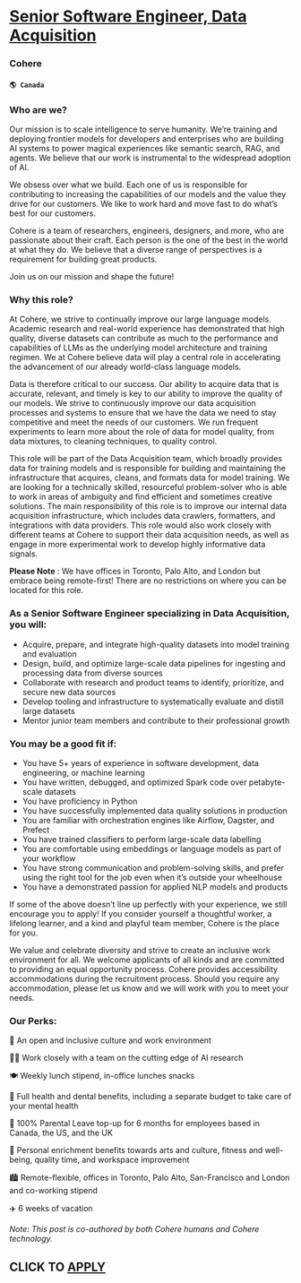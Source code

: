 # [Senior Software Engineer, Data Acquisition](https://www.remotewlb.com/apply/senior-software-engineer-data-acquisition-55390)  
### Cohere  
#### `🌎 Canada`  

### Who are we?

Our mission is to scale intelligence to serve humanity. We’re training and deploying frontier models for developers and enterprises who are building AI systems to power magical experiences like semantic search, RAG, and agents. We believe that our work is instrumental to the widespread adoption of AI.

We obsess over what we build. Each one of us is responsible for contributing to increasing the capabilities of our models and the value they drive for our customers. We like to work hard and move fast to do what’s best for our customers.

Cohere is a team of researchers, engineers, designers, and more, who are passionate about their craft. Each person is the one of the best in the world at what they do. We believe that a diverse range of perspectives is a requirement for building great products.

Join us on our mission and shape the future!

### Why this role?

At Cohere, we strive to continually improve our large language models. Academic research and real-world experience has demonstrated that high quality, diverse datasets can contribute as much to the performance and capabilities of LLMs as the underlying model architecture and training regimen. We at Cohere believe data will play a central role in accelerating the advancement of our already world-class language models.

Data is therefore critical to our success. Our ability to acquire data that is accurate, relevant, and timely is key to our ability to improve the quality of our models. We strive to continuously improve our data acquisition processes and systems to ensure that we have the data we need to stay competitive and meet the needs of our customers. We run frequent experiments to learn more about the role of data for model quality, from data mixtures, to cleaning techniques, to quality control.

This role will be part of the Data Acquisition team, which broadly provides data for training models and is responsible for building and maintaining the infrastructure that acquires, cleans, and formats data for model training. We are looking for a technically skilled, resourceful problem-solver who is able to work in areas of ambiguity and find efficient and sometimes creative solutions. The main responsibility of this role is to improve our internal data acquisition infrastructure, which includes data crawlers, formatters, and integrations with data providers. This role would also work closely with different teams at Cohere to support their data acquisition needs, as well as engage in more experimental work to develop highly informative data signals.

**Please Note** : We have offices in Toronto, Palo Alto, and London but embrace being remote-first! There are no restrictions on where you can be located for this role.

### As a Senior Software Engineer specializing in Data Acquisition, you will:

  * Acquire, prepare, and integrate high-quality datasets into model training and evaluation
  * Design, build, and optimize large-scale data pipelines for ingesting and processing data from diverse sources
  * Collaborate with research and product teams to identify, prioritize, and secure new data sources
  * Develop tooling and infrastructure to systematically evaluate and distill large datasets
  * Mentor junior team members and contribute to their professional growth

### You may be a good fit if:

  * You have 5+ years of experience in software development, data engineering, or machine learning
  * You have written, debugged, and optimized Spark code over petabyte-scale datasets
  * You have proficiency in Python
  * You have successfully implemented data quality solutions in production
  * You are familiar with orchestration engines like Airflow, Dagster, and Prefect
  * You have trained classifiers to perform large-scale data labelling
  * You are comfortable using embeddings or language models as part of your workflow
  * You have strong communication and problem-solving skills, and prefer using the right tool for the job even when it’s outside your wheelhouse
  * You have a demonstrated passion for applied NLP models and products

If some of the above doesn’t line up perfectly with your experience, we still encourage you to apply! If you consider yourself a thoughtful worker, a lifelong learner, and a kind and playful team member, Cohere is the place for you.

We value and celebrate diversity and strive to create an inclusive work environment for all. We welcome applicants of all kinds and are committed to providing an equal opportunity process. Cohere provides accessibility accommodations during the recruitment process. Should you require any accommodation, please let us know and we will work with you to meet your needs.

### Our Perks:

🤝 An open and inclusive culture and work environment

🧑‍💻 Work closely with a team on the cutting edge of AI research

🍽 Weekly lunch stipend, in-office lunches snacks

🦷 Full health and dental benefits, including a separate budget to take care of your mental health

🐣 100% Parental Leave top-up for 6 months for employees based in Canada, the US, and the UK

🎨 Personal enrichment benefits towards arts and culture, fitness and well-being, quality time, and workspace improvement

🏙 Remote-flexible, offices in Toronto, Palo Alto, San-Francisco and London and co-working stipend

✈️ 6 weeks of vacation

 _Note: This post is co-authored by both Cohere humans and Cohere technology._

  
## CLICK TO [APPLY](https://www.remotewlb.com/apply/senior-software-engineer-data-acquisition-55390)

